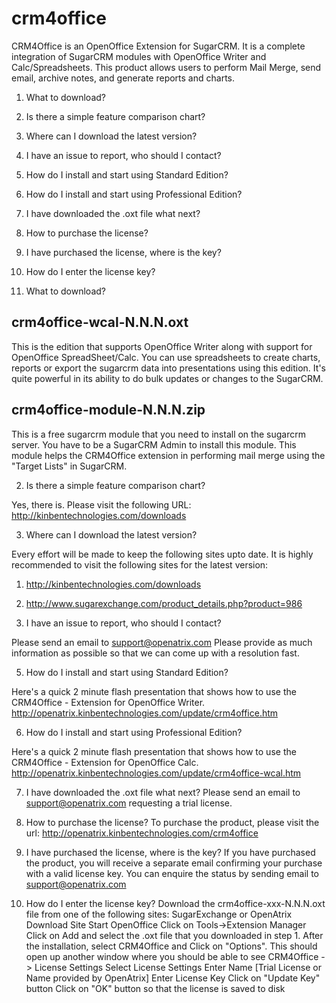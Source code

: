 # crm4office
CRM4Office is an OpenOffice Extension for SugarCRM. It is a complete integration of SugarCRM modules with OpenOffice Writer and Calc/Spreadsheets. This product allows users to perform Mail Merge, send email, archive notes, and generate reports and charts.

1. What to download?
2. Is there a simple feature comparison chart?
3. Where can I download the latest version?
4. I have an issue to report, who should I contact?
5. How do I install and start using Standard Edition?
6. How do I install and start using Professional Edition?
7. I have downloaded the .oxt file what next? 
8. How to purchase the license?
9. I have purchased the license, where is the key?
10. How do I enter the license key?

1. What to download?

  crm4office-wcal-N.N.N.oxt
  -------------------------
  This is the edition that supports OpenOffice Writer
  along with support for OpenOffice SpreadSheet/Calc.
  You can use spreadsheets to create charts, reports or 
  export the sugarcrm data into presentations using this
  edition. It's quite powerful in its ability to do bulk
  updates or changes to the SugarCRM.


  crm4office-module-N.N.N.zip
  ---------------------------
  This is a free sugarcrm module that you need to install
  on the sugarcrm server. You have to be a SugarCRM Admin
  to install this module. This module helps the CRM4Office
  extension in performing mail merge using the 
  "Target Lists" in SugarCRM.


2. Is there a simple feature comparison chart?

  Yes, there is. Please visit the following URL:
  http://kinbentechnologies.com/downloads


3. Where can I download the latest version?

  Every effort will be made to keep the following sites
  upto date. It is highly recommended to visit the 
  following sites for the latest version:
  
  1. http://kinbentechnologies.com/downloads
  2. http://www.sugarexchange.com/product_details.php?product=986


4. I have an issue to report, who should I contact?

  Please send an email to support@openatrix.com Please 
  provide as much information as possible so that we can
  come up with a resolution fast.


5. How do I install and start using Standard Edition?
  
  Here's a quick 2 minute flash presentation that shows how
  to use the CRM4Office - Extension for OpenOffice Writer.
  http://openatrix.kinbentechnologies.com/update/crm4office.htm
  
  
6. How do I install and start using Professional Edition?  

  Here's a quick 2 minute flash presentation that shows how
  to use the CRM4Office - Extension for OpenOffice Calc.
  http://openatrix.kinbentechnologies.com/update/crm4office-wcal.htm
  
7. I have downloaded the .oxt file what next? 
  Please send an email to support@openatrix.com requesting a trial license.


8. How to purchase the license?
  To purchase the product, please visit the url: http://openatrix.kinbentechnologies.com/crm4office

9. I have purchased the license, where is the key?
  If you have purchased the product, you will receive a separate email confirming your purchase with a valid license key. You can enquire the status by sending email to support@openatrix.com

10. How do I enter the license key?
  Download the crm4office-xxx-N.N.N.oxt file from one of the following sites: SugarExchange or OpenAtrix Download Site
  Start OpenOffice
  Click on Tools->Extension Manager
  Click on Add and select the .oxt file that you downloaded in step 1.
  After the installation, select CRM4Office and Click on "Options". This should open up another window where you should be able to see CRM4Office -> License Settings
  Select License Settings
  Enter Name [Trial License or Name provided by OpenAtrix]
  Enter License Key
  Click on "Update Key" button
  Click on "OK" button so that the license is saved to disk
  